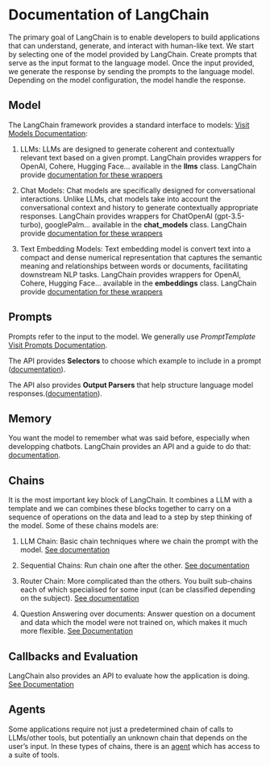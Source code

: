 # Documentation of LangChain
The primary goal of LangChain is to enable developers to build applications that can understand, generate, and interact with human-like text. We start by selecting one of the model provided by LangChain. Create prompts that serve as the input format to the language model. Once the input provided, we generate the response by sending the prompts to the language model. Depending on the model configuration, the model handle the response. 

## Model
The LangChain framework provides a standard interface to models: [Visit Models Documentation](https://python.langchain.com/en/latest/modules/models/getting_started.html):

1. LLMs: LLMs are designed to generate coherent and contextually relevant text based on a given prompt. LangChain provides wrappers for OpenAI, Cohere, Hugging Face... available in the __llms__ class. LangChain provide [documentation for these wrappers](https://python.langchain.com/en/latest/modules/models/llms/getting_started.html)

2. Chat Models: Chat models are specifically designed for conversational interactions. Unlike LLMs, chat models take into account the conversational context and history to generate contextually appropriate responses. LangChain provides wrappers for ChatOpenAI (gpt-3.5-turbo), googlePalm... available in the __chat_models__ class. LangChain provide [documentation for these wrappers](https://python.langchain.com/en/latest/modules/models/chat/getting_started.html)

3. Text Embedding Models: Text embedding model is convert text into a compact and dense numerical representation that captures the semantic meaning and relationships between words or documents, facilitating downstream NLP tasks. LangChain provides wrappers for OpenAI, Cohere, Hugging Face... available in the __embeddings__ class. LangChain provide [documentation for these wrappers](https://python.langchain.com/en/latest/modules/models/text_embedding.html)


## Prompts
Prompts refer to the input to the model. We generally use *PromptTemplate* [Visit Prompts Documentation](https://python.langchain.com/en/latest/modules/prompts.html).

The API provides __Selectors__ to choose which example to include in a prompt ([documentation](https://python.langchain.com/en/latest/modules/prompts/example_selectors.html)).

The API also provides __Output Parsers__ that help structure language model responses.([documentation](https://python.langchain.com/en/latest/modules/prompts/output_parsers.html)).

## Memory
You want the model to remember what was said before, especially when developping chatbots. LangChain provides an API and a guide to do that: [documentation](https://python.langchain.com/en/latest/modules/memory.html).

## Chains
It is the most important key block of LangChain. It combines a LLM with a template and we can combines these blocks together to carry on a sequence of operations on the data and lead to a step by step thinking of the model. Some of these chains models are:

1. LLM Chain: Basic chain techniques where we chain the prompt with the model. [See documentation](https://python.langchain.com/en/latest/modules/chains/getting_started.html)

2. Sequential Chains: Run chain one after the other. [See documentation](https://python.langchain.com/en/latest/modules/chains/generic/sequential_chains.html)

3. Router Chain: More complicated than the others. You built sub-chains each of which specialised for some input (can be classified depending on the subject). [See documentation](https://python.langchain.com/en/latest/modules/chains/generic/router.html)

4. Question Answering over documents: Answer question on a document and data which the model were not trained on, which makes it much more flexible. [See Documentation](https://python.langchain.com/en/latest/modules/chains/index_examples/question_answering.html)


## Callbacks and Evaluation
LangChain also provides an API to evaluate how the application is doing. [See Documentation](https://python.langchain.com/en/latest/modules/callbacks/getting_started.html)

## Agents
Some applications require not just a predetermined chain of calls to LLMs/other tools, but potentially an unknown chain that depends on the user’s input. In these types of chains, there is an [agent](https://python.langchain.com/en/latest/modules/agents.html) which has access to a suite of tools.